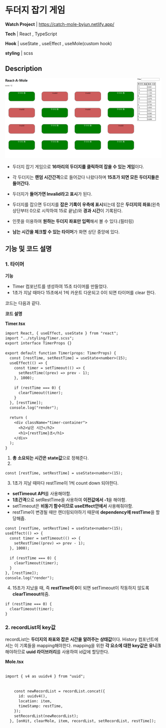 # 두더지 잡기 게임

**Watch Project** | https://catch-mole-byjun.netlify.app/

**Tech** | React , TypeScript

**Hook** | useState , useEffect , useMole(custom hook)

**styling** | scss

## Description

![mole](mole.png)

- 두더지 잡기 게임으로 **16마리의 두더지를 클릭하여 잡을 수 있는 게임**이다.

- 각 두더지는 **랜덤 시간간격**으로 들어갔다 나왔다하며 **15초가 되면 모든 두더지들은 들어간다.**

- 두더지가 **들어가면 Invalid라고 표시**가 된다.

- 두더지를 잡으면 두더지를 **잡은 기록이 우측에 표시**되는데 잡은 **두더지의 좌표**(왼측 상단부터 0으로 시작하여 15로 끝남)와 **경과 시간**이 기록된다.

- 인풋을 이용하여 **원하는 두더지 좌표만 입력**해서 볼 수 있다.(필터링)

- **남는 시간을 체크할 수 있는 타이머**가 화면 상단 중앙에 있다.

## 기능 및 코드 설명

### 1. 타이머

**기능**

- Timer 컴포넌트를 생성하여 15초 타이머를 만들었다.
- 1초가 지날 때마다 15초에서 1씩 카운트 다운되고 0이 되면 타이머를 clear 한다.

코드는 다음과 같다.

**코드 설명**

**Timer.tsx**

```tsx
import React, { useEffect, useState } from "react";
import "../styling/Timer.scss";
export interface TimerProps {}

export default function Timer(props: TimerProps) {
  const [restTime, setRestTime] = useState<number>(15);
  useEffect(() => {
    const timer = setTimeout(() => {
      setRestTime((prev) => prev - 1);
    }, 1000);

    if (restTime === 0) {
      clearTimeout(timer);
    }
  }, [restTime]);
  console.log("render");

  return (
    <div className="timer-container">
      <h2>남은 시간</h2>
      <h1>{restTime}초</h1>
    </div>
  );
}
```

1. **총 소요되는 시간은 state값**으로 정해준다.
2.

```tsx
const [restTime, setRestTime] = useState<number>(15);
```

3. 1초가 지날 때마다 restTime이 1씩 count down 되야한다.

- **setTimeout API**를 사용해야함.
- **1초간격**으로 setRestTime을 사용하여 **이전값에서 -1**을 해야함.
- setTimeout은 **비동기 함수이므로 useEffect안에서** 사용해줘야함.
- restTime이 변경될 때만 렌더링되야하기 때문에 **dependency에 restTime**을 할당해줌.

```tsx
const [restTime, setRestTime] = useState<number>(15);
useEffect(() => {
  const timer = setTimeout(() => {
    setRestTime((prev) => prev - 1);
  }, 1000);

  if (restTime === 0) {
    clearTimeout(timer);
  }
}, [restTime]);
console.log("render");
```

4. 15초가 지났을 때, 즉 **restTime이 0**이 되면 setTimeout이 작동하지 않도록 **clearTimeout**해줌.

```tsx
if (restTime === 0) {
  clearTimeout(timer);
}
```

### 2. recordList의 key값

recordList는 **두더지의 좌표와 잡은 시간을 알려주는 상태값**이다.
History 컴포넌트에서는 이 기록들을 mapping해야한다.
mapping을 위한 **각 요소에 대한 key값은 유니크**해야하므로 **uuid 라이브러리**를 사용하여 id값에 할당한다.

**Mole.tsx**

```tsx

import { v4 as uuidv4 } from "uuid";


    const newRecordList = recordList.concat({
      id: uuidv4(),
      location: item,
      timeStamp: restTime,
    });
    setRecordList(newRecordList);
  }, [onHit, clearMole, item, recordList, setRecordList, restTime]);

```

